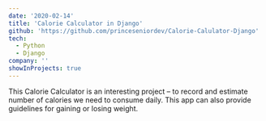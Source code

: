 ```yaml
---
date: '2020-02-14'
title: 'Calorie Calculator in Django'
github: 'https://github.com/princeseniordev/Calorie-Calulator-Django'
tech:
  - Python
  - Django
company: ''
showInProjects: true
---
```


This Calorie Calculator is an interesting project – to record and estimate number of calories we need to consume daily. This app can also provide guidelines for gaining or losing weight.
